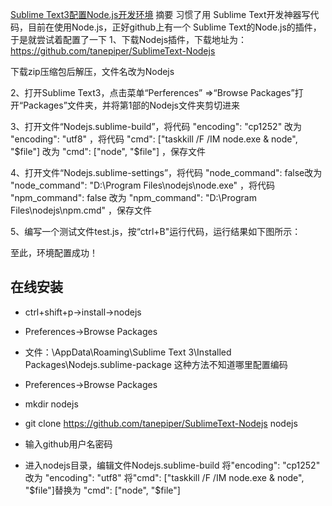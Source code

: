 [Sublime Text3配置Node.js开发环境](http://my.oschina.net/ximidao/blog/413101)
摘要
习惯了用 Sublime Text开发神器写代码，目前在使用Node.js，正好github上有一个 Sublime Text的Node.js的插件，于是就尝试着配置了一下
1、下载Nodejs插件，下载地址为：
https://github.com/tanepiper/SublimeText-Nodejs

下载zip压缩包后解压，文件名改为Nodejs


2、打开Sublime Text3，点击菜单“Perferences” =>“Browse Packages”打开“Packages”文件夹，并将第1部的Nodejs文件夹剪切进来


3、打开文件“Nodejs.sublime-build”，将代码 "encoding": "cp1252" 改为 "encoding": "utf8" ，将代码 "cmd": ["taskkill /F /IM node.exe & node", "$file"] 改为 "cmd": ["node", "$file"] ，保存文件



4、打开文件“Nodejs.sublime-settings”，将代码 "node_command": false改为 "node_command": "D:\\Program Files\\nodejs\\node.exe" ，将代码 "npm_command": false 改为 "npm_command": "D:\\Program Files\\nodejs\\npm.cmd" ，保存文件



5、编写一个测试文件test.js，按“ctrl+B"运行代码，运行结果如下图所示：


至此，环境配置成功！



## 在线安装
* ctrl+shift+p->install->nodejs
* Preferences->Browse Packages
* 文件：\AppData\Roaming\Sublime Text 3\Installed Packages\Nodejs.sublime-package
这种方法不知道哪里配置编码

* Preferences->Browse Packages
* mkdir nodejs
* git clone https://github.com/tanepiper/SublimeText-Nodejs nodejs
* 输入github用户名密码
* 进入nodejs目录，编辑文件Nodejs.sublime-build
将"encoding": "cp1252" 改为 "encoding": "utf8" 
将"cmd": ["taskkill /F /IM node.exe & node", "$file"]替换为
"cmd": ["node", "$file"]